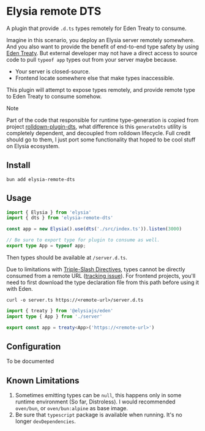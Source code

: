 # Elysia remote DTS

A plugin that provide `.d.ts` types remotely for Eden Treaty to consume.

Imagine in this scenario, you deploy an Elysia server remotely somewhere. And you also want to provide the benefit of end-to-end type safety by using [Eden Treaty](https://elysiajs.com/eden/overview#eden-treaty-recommended). But external developer may not have a direct access to source code to pull `typeof app` types out from your server maybe because.

- Your server is closed-source.
- Frontend locate somewhere else that make types inaccessible.

This plugin will attempt to expose types remotely, and provide remote type to Eden Treaty to consume somehow.

> [!NOTE]  
> Part of the code that responsible for runtime type-generation is copied from project [rolldown-plugin-dts](https://github.com/sxzz/rolldown-plugin-dts), what difference is this `generateDts` utility is completely dependent, and decoupled from rolldown lifecycle. Full credit should go to them, I just port some functionality that hoped to be cool stuff on Elysia ecosystem.

## Install

```
bun add elysia-remote-dts
```

## Usage

```ts
import { Elysia } from 'elysia'
import { dts } from 'elysia-remote-dts'

const app = new Elysia().use(dts('./src/index.ts')).listen(3000)

// Be sure to export type for plugin to consume as well.
export type App = typeof app;
```

Then types should be available at `/server.d.ts`.

Due to limitations with [Triple-Slash Directives](https://www.typescriptlang.org/docs/handbook/triple-slash-directives.html), types cannot be directly consumed from a remote URL ([tracking issue](https://github.com/microsoft/TypeScript/issues/28985)). For frontend projects, you'll need to first download the type declaration file from this path before using it with Eden.

```
curl -o server.ts https://<remote-url>/server.d.ts
```

```ts
import { treaty } from '@elysiajs/eden'
import type { App } from './server'

export const app = treaty<App>('https://<remote-url>')
```

## Configuration

To be documented

## Known Limitations

1. Sometimes emitting types can be `null`, this happens only in some runtime environment (So far, Distroless). I would recommended `oven/bun`, or `oven/bun:alpine` as base image.
2. Be sure that `typescript` package is available when running. It's no longer `devDependencies`.
